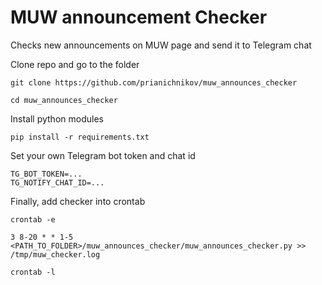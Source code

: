 # MUW announcement Checker

Checks new announcements on MUW page and send it to Telegram chat


Clone repo and go to the folder
```
git clone https://github.com/prianichnikov/muw_announces_checker

cd muw_announces_checker
```

Install python modules
```
pip install -r requirements.txt
```

Set your own Telegram bot token and chat id
```
TG_BOT_TOKEN=...
TG_NOTIFY_CHAT_ID=...
```

Finally, add checker into crontab
```
crontab -e 

3 8-20 * * 1-5 <PATH_TO_FOLDER>/muw_announces_checker/muw_announces_checker.py >> /tmp/muw_checker.log

crontab -l
```